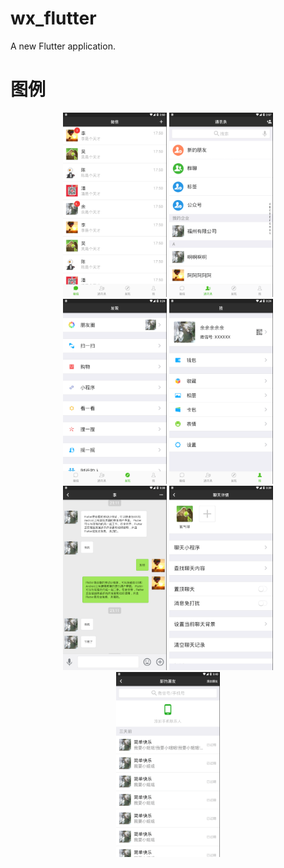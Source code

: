 # wx_flutter

A new Flutter application.

# 图例
 <div align="center"><img alt="S-anasol" src="https://github.com/j787701730/wx_flutter/blob/master/message.png" width="280" style="max-width:33%;"> <img alt="S-anasol" src="https://github.com/j787701730/wx_flutter/blob/master/contacts.png" width="280" style="max-width:33%;"> <img alt="S-anasol" src="https://github.com/j787701730/wx_flutter/blob/master/find.png" width="280" style="max-width:33%;"> <img alt="S-anasol" src="https://github.com/j787701730/wx_flutter/blob/master/me.png" width="280" style="max-width:33%;"> <img alt="S-anasol" src="https://github.com/j787701730/wx_flutter/blob/master/message_detail.png" width="280" style="max-width:33%;">  <img alt="S-anasol" src="https://github.com/j787701730/wx_flutter/blob/master/message_detail2.png" width="280" style="max-width:33%;">  <img alt="S-anasol" src="https://github.com/j787701730/wx_flutter/blob/master/add_friend.png" width="280" style="max-width:33%;"> 
